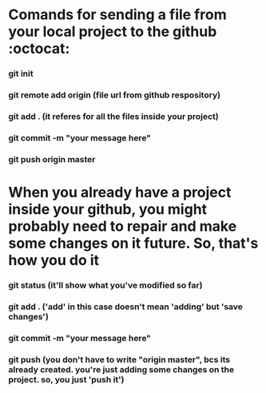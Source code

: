 # Comands for sending a file from your local project to the github :octocat:	

### git init
### git remote add origin (file url from github respository)
### git add . (it referes for all the files inside your project)
### git commit -m "your message here"
### git push origin master 

# When you already have a project inside your github, you might probably need to repair and make some changes on it future. So, that's how you do it

### git status (it'll show what you've modified so far)
### git add . ('add' in this case doesn't mean 'adding' but 'save changes')
### git commit -m "your message here"
### git push (you don't have to write "origin master", bcs its already created. you're just adding some changes on the project. so, you just 'push it')

